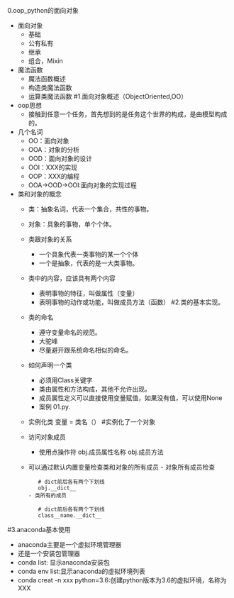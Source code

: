 0.oop_python的面向对象
- 面向对象
    - 基础
    - 公有私有
    - 继承
    - 组合，Mixin
- 魔法函数
    - 魔法函数概述
    - 构造类魔法函数
    - 运算类魔法函数
#1.面向对象概述（ObjectOriented,OO）
- oop思想
    - 接触到任意一个任务，首先想到的是任务这个世界的构成，是由模型构成的。
- 几个名词
    - OO：面向对象
    - OOA：对象的分析
    - OOD：面向对象的设计
    - OOI：XXX的实现
    - OOP：XXX的编程
    - OOA->OOD->OOI:面向对象的实现过程
- 类和对象的概念
    - 类：抽象名词，代表一个集合，共性的事物。
    - 对象：具象的事物，单个个体。
    - 类跟对象的关系
        - 一个具象代表一类事物的某一个个体
        - 一个是抽象，代表的是一大类事物。
    - 类中的内容，应该具有两个内容
        - 表明事物的特征，叫做属性（变量）
        - 表明事物的动作或功能，叫做成员方法（函数）
#2.类的基本实现。
   - 类的命名
        - 遵守变量命名的规范。
        - 大驼峰
        - 尽量避开跟系统命名相似的命名。
   - 如何声明一个类
        - 必须用Class关键字
        - 类由属性和方法构成，其他不允许出现。
        - 成员属性定义可以直接使用变量赋值，如果没有值，可以使用None
        - 案例 01.py.
   - 实例化类
    变量 = 类名（） #实例化了一个对象
   - 访问对象成员
        - 使用点操作符
            obj.成员属性名称
            obj.成员方法
   - 可以通过默认内置变量检查类和对象的所有成员
         - 对象所有成员检查
        
            # dict前后各有两个下划线
            obj.__dict__
         - 类所有的成员
        
            # dict前后各有两个下划线
            class__name.__dict__
        
#3.anaconda基本使用
- anaconda主要是一个虚拟环境管理器
- 还是一个安装包管理器
- conda list:  显示anaconda安装包
- conda env list:显示anaconda的虚拟环境列表
- conda creat -n xxx python=3.6:创建python版本为3.6的虚拟环境，名称为XXX

